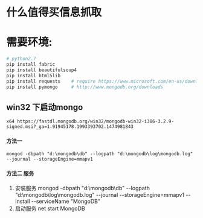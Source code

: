 # 什么值得买信息抓取

# 需要环境:
```sh
# python2.7
pip install fabric
pip install beautifulsoup4
pip install html5lib
pip install requests    # require https://www.microsoft.com/en-us/download/confirmation.aspx?id=44266
pip install pymongo     # http://www.mongodb.org/downloads
```

## win32 下启动mongo
```
x64 https://fastdl.mongodb.org/win32/mongodb-win32-i386-3.2.9-signed.msi?_ga=1.91945178.1993393702.1474981843
```
#### 方法一
```
mongod -dbpath "d:\mongodb\db" --logpath "d:\mongodb\log\mongodb.log" --journal --storageEngine=mmapv1
```

#### 方法二 服务
1. 安装服务
mongod -dbpath "d:\mongodb\db" --logpath "d:\mongodb\log\mongodb.log" --journal --storageEngine=mmapv1 --install --serviceName "MongoDB"
2. 启动服务
net start MongoDB